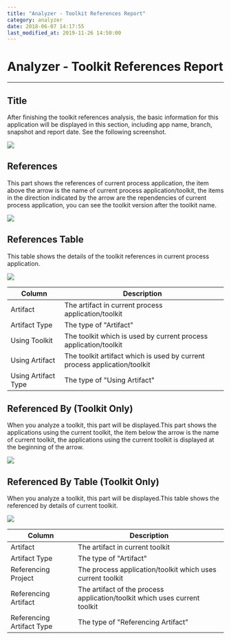 ```yaml
---
title: "Analyzer - Toolkit References Report"
category: analyzer
date: 2018-06-07 14:17:55
last_modified_at: 2019-11-26 14:50:00
---
```


# Analyzer - Toolkit References Report
***

## Title
   
   After finishing the toolkit references analysis, the basic information for this application will be displayed in this section, including app name, branch, snapshot and report date. See the following screenshot.

   ![][analyzer_toolkit_references_report_title]

  
## References 

   This part shows the references of current process application, the item above the arrow is the name of current process application/toolkit, the items in the direction indicated by the arrow are the rependencies of current process application, you can see the toolkit version after the toolkit name. 

   ![][analyzer_toolkit_references_report_references]

## References Table

   This table shows the details of the toolkit references in current process application.

   ![][analyzer_toolkit_references_report_references_table]

   |   Column                    | Description               |
   | --------------------------- |---------------------------|
   | Artifact                    |The artifact in current process application/toolkit|
   | Artifact Type               |The type of "Artifact"|
   | Using Toolkit               |The toolkit which is used by current process application/toolkit|
   | Using Artifact              |The toolkit artifact which is used by current process application/toolkit|
   | Using Artifact Type         |The type of "Using Artifact"|
  

## Referenced By (Toolkit Only)

   When you analyze a toolkit, this part will be displayed.This part shows the applications using the current toolkit, the item below the arrow is the name of current toolkit, the applications using the current toolkit is displayed at the beginning of the arrow. 

   ![][analyzer_toolkit_references_report_referenced_by]

## Referenced By Table (Toolkit Only)

   When you analyze a toolkit, this part will be displayed.This table shows the referenced by details of current toolkit.

   ![][analyzer_toolkit_references_report_referenced_by_report]

   |   Column                    | Description               |
   | --------------------------- |---------------------------|
   | Artifact                    |The artifact in current toolkit|
   | Artifact Type               |The type of "Artifact"|
   | Referencing Project         |The process application/toolkit which uses current toolkit|
   | Referencing Artifact        |The artifact of the process application/toolkit which uses current toolkit|
   | Referencing Artifact Type   |The type of "Referencing Artifact"|



[analyzer_toolkit_references_report_title]: ../images/analyzer/analyzer_toolkit_references_report_title.png
[analyzer_toolkit_references_report_references]: ../images/analyzer/analyzer_toolkit_references_report_references.png
[analyzer_toolkit_references_report_references_table]: ../images/analyzer/analyzer_toolkit_references_report_references_table.png
[analyzer_toolkit_references_report_referenced_by]: ../images/analyzer/analyzer_toolkit_references_report_referenced_by.png
[analyzer_toolkit_references_report_referenced_by_report]: ../images/analyzer/analyzer_toolkit_references_report_referenced_by_report.png

